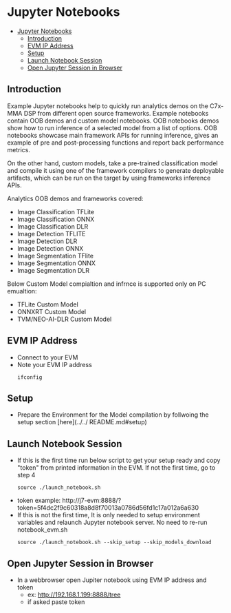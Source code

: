 # Jupyter Notebooks
- [Jupyter Notebooks](#jupyter-notebooks)
  - [Introduction](#introduction)
  - [EVM IP Address](#evm-ip-address)
  - [Setup](#setup)
  - [Launch Notebook Session](#launch-notebook-session)
  - [Open Jupyter Session in Browser](#open-jupyter-session-in-browser)

## Introduction

Example Jupyter notebooks help to quickly run analytics demos on the C7x-MMA DSP from different open source frameworks. Example notebooks contain OOB demos and custom model notebooks. OOB notebooks demos show how to run inference of a selected model from a list of options. OOB notebooks showcase main framework APIs for running inference, gives an example of pre and post-processing functions and report back performance metrics.

On the other hand, custom models, take a pre-trained classification model and compile it using one of the framework compilers to generate deployable artifacts, which can be run on the target by using frameworks inference APIs.

Analytics OOB demos and frameworks covered:
- Image Classification TFLite
- Image Classification ONNX
- Image Classification DLR
- Image Detection TFLITE
- Image Detection DLR
- Image Detection ONNX
- Image Segmentation TFlite
- Image Segmentation ONNX
- Image Segmentation DLR

Below Custom Model compialtion and infrnce is supported only on PC emualtion:
- TFLite Custom Model
- ONNXRT Custom Model
- TVM/NEO-AI-DLR Custom Model

## EVM IP Address
- Connect to your EVM
- Note your EVM IP address
    ```
    ifconfig
    ```
## Setup
- Prepare the Environment for the Model compilation by follwoing the setup section [here](../../
README.md#setup)

## Launch Notebook Session
- If this is the first time run below script to get your setup ready and copy "token" from printed information in the EVM. If not the first time, go to step 4
    ```
    source ./launch_notebook.sh
    ```
- token example: http://j7-evm:8888/?token=5f4dc2f9c60318a8d8f70013a0786d56fd1c17a012a6a630 
- If this is not the first time, It is only needed to setup environment variables and relaunch Jupyter notebook server. No need to re-run notebook_evm.sh
  ```
  source ./launch_notebook.sh --skip_setup --skip_models_download 
  ```

## Open Jupyter Session in Browser
- In a webbrowser open Jupiter notebook using EVM IP address and token
    - ex: http://192.168.1.199:8888/tree
    - if asked paste token
